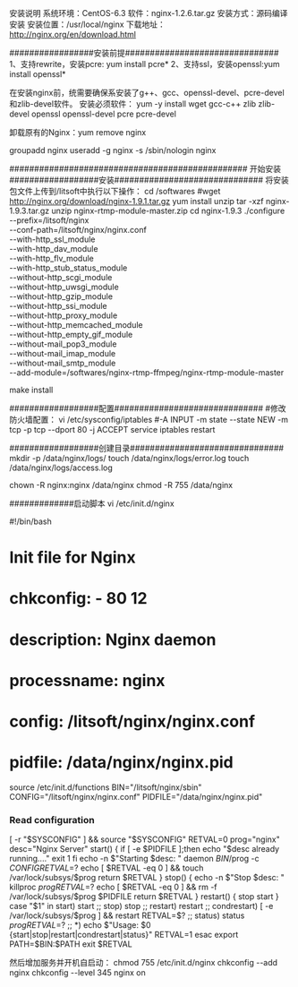安装说明
系统环境：CentOS-6.3
软件：nginx-1.2.6.tar.gz
安装方式：源码编译安装
安装位置：/usr/local/nginx
下载地址：http://nginx.org/en/download.html



#################安装前提###############################
1、支持rewrite，安装pcre: yum install pcre*
2、支持ssl，安装openssl:yum install openssl*

在安装nginx前，统需要确保系安装了g++、gcc、openssl-devel、pcre-devel和zlib-devel软件。
安装必须软件：
yum -y install wget gcc-c++ zlib zlib-devel openssl openssl-devel pcre pcre-devel

卸载原有的Nginx：yum remove nginx

groupadd nginx
useradd -g nginx -s /sbin/nologin nginx

################################################
开始安装
##################安装##############################
将安装包文件上传到/litsoft中执行以下操作：
cd /softwares
#wget http://nginx.org/download/nginx-1.9.1.tar.gz
yum install unzip
tar -xzf nginx-1.9.3.tar.gz
unzip nginx-rtmp-module-master.zip
cd nginx-1.9.3
./configure \
--prefix=/litsoft/nginx \
--conf-path=/litsoft/nginx/nginx.conf \
--with-http_ssl_module \
--with-http_dav_module \
--with-http_flv_module \
--with-http_stub_status_module \
--without-http_scgi_module \
--without-http_uwsgi_module \
--without-http_gzip_module \
--without-http_ssi_module \
--without-http_proxy_module \
--without-http_memcached_module \
--without-http_empty_gif_module \
--without-mail_pop3_module \
--without-mail_imap_module \
--without-mail_smtp_module \
--add-module=/softwares/nginx-rtmp-ffmpeg/nginx-rtmp-module-master

make install

##################配置##############################
#修改防火墙配置：
vi  /etc/sysconfig/iptables
#-A INPUT -m state --state NEW -m tcp -p tcp --dport 80 -j ACCEPT
service iptables restart

##################创建目录###############################
mkdir -p /data/nginx/logs/
touch /data/nginx/logs/error.log
touch /data/nginx/logs/access.log

chown -R nginx:nginx /data/nginx
chmod -R 755 /data/nginx



#############启动脚本
vi /etc/init.d/nginx

#!/bin/bash
#
# Init file for Nginx
#
# chkconfig: - 80 12
# description: Nginx daemon
#
# processname: nginx
# config: /litsoft/nginx/nginx.conf
# pidfile: /data/nginx/nginx.pid

source /etc/init.d/functions
BIN="/litsoft/nginx/sbin"
CONFIG="/litsoft/nginx/nginx.conf"
PIDFILE="/data/nginx/nginx.pid"
### Read configuration
[ -r "$SYSCONFIG" ] && source "$SYSCONFIG"
RETVAL=0
prog="nginx"
desc="Nginx Server"
start() {
        if [ -e $PIDFILE ];then
             echo "$desc already running...."
             exit 1
        fi
        echo -n $"Starting $desc: "
        daemon $BIN/$prog -c $CONFIG
        RETVAL=$?
        echo
        [ $RETVAL -eq 0 ] && touch /var/lock/subsys/$prog
        return $RETVAL
}
stop() {
        echo -n $"Stop $desc: "
        killproc $prog
        RETVAL=$?
        echo
        [ $RETVAL -eq 0 ] && rm -f /var/lock/subsys/$prog $PIDFILE
        return $RETVAL
}
restart() {
        stop
        start
}
case "$1" in
  start)
        start
        ;;
  stop)
        stop
        ;;
  restart)
        restart
        ;;
  condrestart)
        [ -e /var/lock/subsys/$prog ] && restart
        RETVAL=$?
        ;;
  status)
        status $prog
        RETVAL=$?
        ;;
   *)
        echo $"Usage: $0 {start|stop|restart|condrestart|status}"
        RETVAL=1
esac
export PATH=$BIN:$PATH
exit $RETVAL


然后增加服务并开机自启动：
chmod 755 /etc/init.d/nginx
chkconfig --add nginx
chkconfig --level 345 nginx on